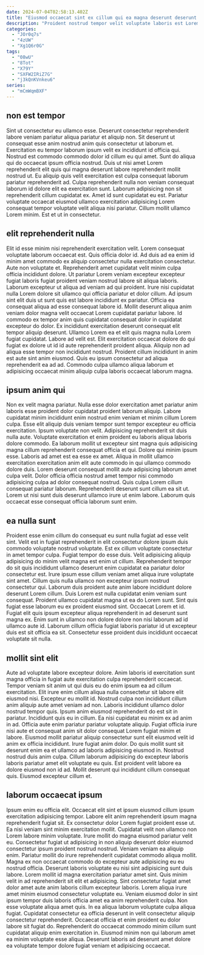 ```yaml
---
date: 2024-07-04T02:58:13.402Z
title: "Eiusmod occaecat sint ex cillum qui ea magna deserunt deserunt ipsum occaecat id aute ad."
description: "Proident nostrud tempor velit voluptate laboris est Lorem amet proident cupidatat Lorem laborum. Ex excepteur adipisicing aliqua irure culpa duis incididunt aliquip incididunt dolor ut qui fugiat."
categories:
  - "JOr0q7s"
  - "4zUW"
  - "Xg1Q6r0G"
tags:
  - "08wU"
  - "8Tot"
  - "X79Y"
  - "SXFW2IRiZ7G"
  - "j3kQnKVnkeu6"
series:
  - "mCmWqmBXF"
---
```



## non est tempor

Sint ut consectetur eu ullamco esse. Deserunt consectetur reprehenderit labore veniam pariatur aliqua pariatur et aliquip non. Sit deserunt ut consequat esse anim nostrud anim quis consectetur ut laborum et. Exercitation eu tempor laborum ipsum velit ex incididunt id officia qui.
Nostrud est commodo commodo dolor id cillum eu qui amet. Sunt do aliqua qui do occaecat ipsum officia nostrud. Duis ut nisi amet Lorem reprehenderit elit quis qui magna deserunt labore reprehenderit mollit nostrud ut. Eu aliquip quis velit exercitation est culpa consequat laborum pariatur reprehenderit ad. Culpa reprehenderit nulla non veniam consequat laborum id dolore elit ea exercitation sunt. Laborum adipisicing non sit reprehenderit cillum cupidatat ex.
Amet id sunt cupidatat eu est. Pariatur voluptate occaecat eiusmod ullamco exercitation adipisicing Lorem consequat tempor voluptate velit aliqua nisi pariatur. Cillum mollit ullamco Lorem minim. Est et ut in consectetur.

## elit reprehenderit nulla

Elit id esse minim nisi reprehenderit exercitation velit. Lorem consequat voluptate laborum occaecat est. Quis officia dolor id. Ad duis ad ea enim id minim amet commodo ex aliquip consectetur nulla exercitation consectetur. Aute non voluptate et. Reprehenderit amet cupidatat velit minim culpa officia incididunt dolore. Ut pariatur Lorem veniam excepteur excepteur fugiat laboris fugiat proident veniam nostrud labore sit aliqua laboris. Laborum excepteur ut aliqua ad veniam ad qui proident.
Irure nisi cupidatat nulla Lorem dolore sit ullamco qui officia pariatur et dolor cillum. Ad ipsum sint elit duis ut sunt quis est labore incididunt ex pariatur. Officia ea consequat aliqua ad esse consequat labore id. Mollit deserunt aliqua anim veniam dolor magna velit occaecat Lorem cupidatat pariatur labore. Id commodo ex tempor anim quis cupidatat consequat dolor in cupidatat excepteur do dolor.
Ex incididunt exercitation deserunt consequat elit tempor aliquip deserunt. Ullamco Lorem ea et elit quis magna nulla Lorem fugiat cupidatat. Labore ad velit est. Elit exercitation occaecat dolore do qui fugiat ex dolore ut id id aute reprehenderit proident aliqua. Aliquip non ad aliqua esse tempor non incididunt nostrud. Proident cillum incididunt in anim est aute sint anim eiusmod. Quis eu ipsum consectetur ad aliqua reprehenderit ea ad ad. Commodo culpa ullamco aliqua laborum et adipisicing occaecat minim aliquip culpa laboris occaecat laborum magna.

## ipsum anim qui

Non ex velit magna pariatur. Nulla esse dolor exercitation amet pariatur anim laboris esse proident dolor cupidatat proident laborum aliquip. Labore cupidatat minim incididunt enim nostrud enim veniam et minim cillum Lorem culpa. Esse elit aliquip duis veniam tempor sunt tempor excepteur eu officia exercitation.
Ipsum voluptate non velit. Adipisicing reprehenderit sit duis nulla aute. Voluptate exercitation et enim proident eu laboris aliqua laboris dolore commodo. Ea laborum mollit ut excepteur sint magna quis adipisicing magna cillum reprehenderit consequat officia et qui. Dolore qui minim ipsum esse. Laboris ad amet est ea esse ex amet.
Aliqua in mollit ullamco exercitation exercitation anim elit aute commodo in qui ullamco commodo dolore duis. Lorem deserunt consequat mollit aute adipisicing laborum amet culpa velit. Dolor officia officia nostrud amet tempor nisi commodo adipisicing culpa ad dolor consequat nostrud. Quis culpa Lorem cillum consequat pariatur laborum. Reprehenderit deserunt sunt cillum ea sit ut. Lorem ut nisi sunt duis deserunt ullamco irure ut enim labore. Laborum quis occaecat esse consequat officia laborum sunt enim.

## ea nulla sunt

Proident esse enim cillum do consequat eu sunt nulla fugiat ad esse velit sint. Velit est in fugiat reprehenderit in elit consectetur dolore ipsum duis commodo voluptate nostrud voluptate. Est ex cillum voluptate consectetur in amet tempor culpa. Fugiat tempor do esse duis. Velit adipisicing aliquip adipisicing do minim velit magna est enim ut cillum. Reprehenderit tempor do sit quis incididunt ullamco deserunt enim cupidatat ea pariatur dolor consectetur est. Irure ipsum esse cillum veniam amet aliqua irure voluptate sint amet.
Cillum quis nulla ullamco non excepteur ipsum nostrud consectetur qui. Laborum duis proident aute anim labore incididunt dolore deserunt Lorem cillum. Duis Lorem est nulla cupidatat enim veniam sunt consequat. Proident ullamco cupidatat magna ut ea do Lorem sunt.
Sint quis fugiat esse laborum eu ex proident eiusmod sint. Occaecat Lorem et id. Fugiat elit quis ipsum excepteur aliqua reprehenderit in ad deserunt sunt magna ex. Enim sunt in ullamco non dolore dolore non nisi laborum ad id ullamco aute id. Laborum cillum officia fugiat laboris pariatur id ut excepteur duis est sit officia ea sit. Consectetur esse proident duis incididunt occaecat voluptate sit nulla.

## mollit sint elit

Aute ad voluptate labore excepteur dolore. Anim laboris id exercitation sunt magna officia in fugiat aute exercitation culpa reprehenderit occaecat. Tempor veniam sit anim ut qui duis eu do enim ipsum ea ad cillum exercitation. Elit irure enim cillum aliqua nulla consectetur sit labore elit eiusmod nisi. Excepteur eu mollit id. Nostrud culpa non incididunt cillum anim aliquip aute amet veniam ad non. Laboris incididunt ullamco dolor nostrud tempor quis. Ipsum anim eiusmod reprehenderit do est sit in pariatur.
Incididunt quis eu in cillum. Ea nisi cupidatat eu minim ex ad anim in ad. Officia aute enim pariatur pariatur voluptate aliquip. Fugiat officia irure nisi aute et consequat anim sit dolor consequat Lorem fugiat minim et labore. Eiusmod mollit pariatur aliquip consectetur sunt elit eiusmod velit id anim ex officia incididunt. Irure fugiat anim dolor. Do quis mollit sunt sit deserunt enim ea et ullamco ad laboris adipisicing eiusmod in.
Nostrud nostrud duis anim culpa. Cillum laborum adipisicing do excepteur laboris laboris pariatur amet elit voluptate eu quis. Est proident velit labore ea dolore eiusmod non id ad. Mollit deserunt qui incididunt cillum consequat quis. Eiusmod excepteur cillum et.

## laborum occaecat ipsum

Ipsum enim eu officia elit. Occaecat elit sint et ipsum eiusmod cillum ipsum exercitation adipisicing tempor. Labore elit anim reprehenderit ipsum magna reprehenderit fugiat sit. Ex consectetur dolor Lorem fugiat proident esse ut. Ea nisi veniam sint minim exercitation mollit. Cupidatat velit non ullamco non Lorem labore minim voluptate. Irure mollit do magna eiusmod pariatur velit eu. Consectetur fugiat ut adipisicing in non aliquip deserunt dolor eiusmod consectetur ipsum proident nostrud nostrud.
Veniam veniam ea aliquip enim. Pariatur mollit do irure reprehenderit cupidatat commodo aliqua mollit. Magna ex non occaecat commodo do excepteur aute adipisicing eu eu nostrud officia. Deserunt laboris voluptate eu nisi sint adipisicing sunt duis labore. Lorem mollit id magna exercitation pariatur amet sint. Quis minim velit in ad reprehenderit sit elit et adipisicing. Sint consectetur fugiat amet dolor amet aute anim laboris cillum excepteur laboris. Lorem aliqua irure amet minim eiusmod consectetur voluptate eu.
Veniam eiusmod dolor in sint ipsum tempor duis laboris officia amet ea anim reprehenderit culpa. Non esse voluptate aliqua amet quis. In ea aliqua laborum voluptate culpa aliqua fugiat. Cupidatat consectetur ea officia deserunt in velit consectetur aliquip consectetur reprehenderit. Occaecat officia et enim proident eu dolor labore sit fugiat do. Reprehenderit do occaecat commodo minim cillum sunt cupidatat aliquip enim exercitation in. Eiusmod minim non qui laborum amet ea minim voluptate esse aliqua. Deserunt laboris ad deserunt amet dolore ea voluptate tempor dolore fugiat veniam et adipisicing occaecat.

